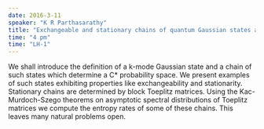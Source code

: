```yaml
---
date: 2016-3-11
speaker: "K R Parthasarathy"
title: "Exchangeable and stationary chains of quantum Gaussian states and an integral formula for their entropy rates."
time: "4 pm" 
time: "LH-1"
---
```

We shall introduce the definition of a k-mode Gaussian state and a chain of such states which determine a C* probability space. We present examples of such states exhibiting properties like exchangeability and stationarity. Stationary chains are determined by block Toeplitz matrices. Using the Kac-Murdoch-Szego theorems on asymptotic spectral distributions of Toeplitz matrices we compute the entropy rates of some of these chains. This leaves many natural problems open.
